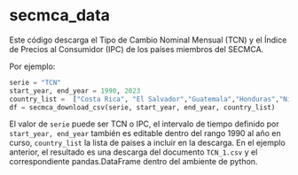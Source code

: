 # secmca_data
Este código descarga el Tipo de Cambio Nominal Mensual (TCN) y el Índice de Precios al Consumidor (IPC) de los países miembros del SECMCA.

Por ejemplo:

```python
serie = "TCN"
start_year, end_year = 1990, 2023
country_list =  ["Costa Rica", "El Salvador","Guatemala","Honduras","Nicaragua","República Dominicana","Panamá"]
df = secmca_download_csv(serie, start_year, end_year, country_list)
```

El valor de `serie` puede ser TCN o IPC, el intervalo de tiempo definido por `start_year, end_year` también es editable dentro del rango 1990 al año en curso, `country_list` la lista de paises a incluir en la descarga. En el ejemplo anterior, el resultado es una descarga del documento `TCN_1.csv` y el correspondiente pandas.DataFrame dentro del ambiente de python.

